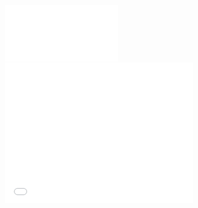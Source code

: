 ![final presentation](EU_Green_Deal_FINAL_Presentation.pdf)
<embed src="./EU_Green_Deal_FINAL_Presentation.pdf" width="500" height="375" type="application/pdf">
